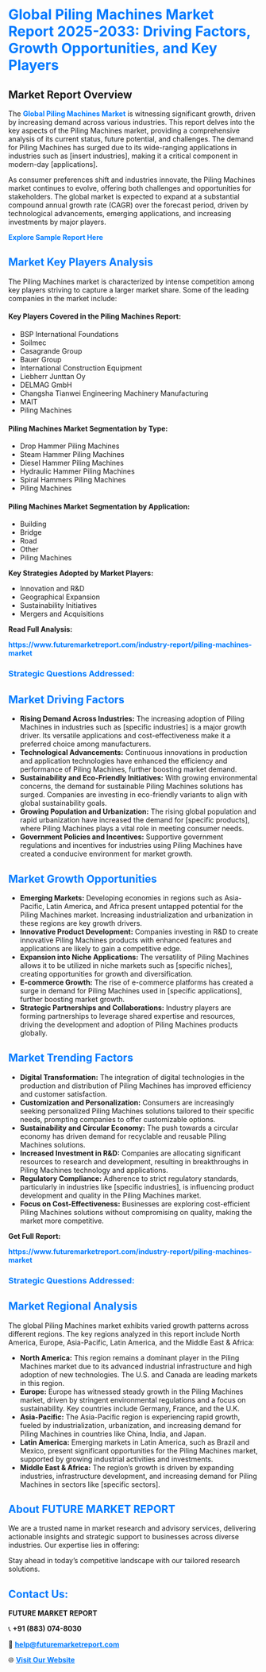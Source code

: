 <h1 style="color: #007BFF;">Global Piling Machines Market Report 2025-2033: Driving Factors, Growth Opportunities, and Key Players</h1>

<section id="overview">
<h2>Market Report Overview</h2>
<p>The <a href="https://www.futuremarketreport.com/industry-report/piling-machines-market" style="color: #007BFF; text-decoration: none;"><strong>Global Piling Machines Market</strong></a> is witnessing significant growth, driven by increasing demand across various industries. This report delves into the key aspects of the Piling Machines market, providing a comprehensive analysis of its current status, future potential, and challenges. The demand for Piling Machines has surged due to its wide-ranging applications in industries such as [insert industries], making it a critical component in modern-day [applications].</p>
<p>As consumer preferences shift and industries innovate, the Piling Machines market continues to evolve, offering both challenges and opportunities for stakeholders. The global market is expected to expand at a substantial compound annual growth rate (CAGR) over the forecast period, driven by technological advancements, emerging applications, and increasing investments by major players.</p>
</section>

<section id="overview">
<p><a href="https://www.futuremarketreport.com/request-sample/reportId=99704" style="color: #007BFF; text-decoration: none;"><strong>Explore Sample Report Here</strong></a></p>
</section>

<section id="key-players">
<h2 style="color: #007BFF;">Market Key Players Analysis</h2>
<p>The Piling Machines market is characterized by intense competition among key players striving to capture a larger market share. Some of the leading companies in the market include:</p>
<h4>Key Players Covered in the Piling Machines Report:</h4>
<ul><li>BSP International Foundations</li><li>Soilmec</li><li>Casagrande Group</li><li>Bauer Group</li><li>International Construction Equipment</li><li>Liebherr Junttan Oy</li><li>DELMAG GmbH</li><li>Changsha Tianwei Engineering Machinery Manufacturing</li><li>MAIT</li><li>Piling Machines</li></ul>
<h4>Piling Machines Market Segmentation by Type:</h4>
<ul><li>Drop Hammer Piling Machines</li><li>Steam Hammer Piling Machines</li><li>Diesel Hammer Piling Machines</li><li>Hydraulic Hammer Piling Machines</li><li>Spiral Hammers Piling Machines</li><li>Piling Machines</li></ul>

<h4>Piling Machines Market Segmentation by Application:</h4>
<ul><li>Building</li><li>Bridge</li><li>Road</li><li>Other</li><li>Piling Machines</li></ul>
<p><strong>Key Strategies Adopted by Market Players:</strong></p>
<ul>
<li>Innovation and R&D</li>
<li>Geographical Expansion</li>
<li>Sustainability Initiatives</li>
<li>Mergers and Acquisitions</li>
</ul>
</section>

<section>
<p><strong>Read Full Analysis: </strong></p><a href="https://www.futuremarketreport.com/industry-report/piling-machines-market" style="color: #007BFF; text-decoration: none;"><strong>https://www.futuremarketreport.com/industry-report/piling-machines-market</strong></a>
<h3 style="color: #007BFF;">Strategic Questions Addressed:</h3>
</section>

<section id="driving-factors">
<h2 style="color: #007BFF;">Market Driving Factors</h2>
<ul>
<li><strong>Rising Demand Across Industries:</strong> The increasing adoption of Piling Machines in industries such as [specific industries] is a major growth driver. Its versatile applications and cost-effectiveness make it a preferred choice among manufacturers.</li>
<li><strong>Technological Advancements:</strong> Continuous innovations in production and application technologies have enhanced the efficiency and performance of Piling Machines, further boosting market demand.</li>
<li><strong>Sustainability and Eco-Friendly Initiatives:</strong> With growing environmental concerns, the demand for sustainable Piling Machines solutions has surged. Companies are investing in eco-friendly variants to align with global sustainability goals.</li>
<li><strong>Growing Population and Urbanization:</strong> The rising global population and rapid urbanization have increased the demand for [specific products], where Piling Machines plays a vital role in meeting consumer needs.</li>
<li><strong>Government Policies and Incentives:</strong> Supportive government regulations and incentives for industries using Piling Machines have created a conducive environment for market growth.</li>
</ul>
</section>

<section id="growth-opportunities">
<h2 style="color: #007BFF;">Market Growth Opportunities</h2>
<ul>
<li><strong>Emerging Markets:</strong> Developing economies in regions such as Asia-Pacific, Latin America, and Africa present untapped potential for the Piling Machines market. Increasing industrialization and urbanization in these regions are key growth drivers.</li>
<li><strong>Innovative Product Development:</strong> Companies investing in R&D to create innovative Piling Machines products with enhanced features and applications are likely to gain a competitive edge.</li>
<li><strong>Expansion into Niche Applications:</strong> The versatility of Piling Machines allows it to be utilized in niche markets such as [specific niches], creating opportunities for growth and diversification.</li>
<li><strong>E-commerce Growth:</strong> The rise of e-commerce platforms has created a surge in demand for Piling Machines used in [specific applications], further boosting market growth.</li>
<li><strong>Strategic Partnerships and Collaborations:</strong> Industry players are forming partnerships to leverage shared expertise and resources, driving the development and adoption of Piling Machines products globally.</li>
</ul>
</section>

<section id="trending-factors">
<h2 style="color: #007BFF;">Market Trending Factors</h2>
<ul>
<li><strong>Digital Transformation:</strong> The integration of digital technologies in the production and distribution of Piling Machines has improved efficiency and customer satisfaction.</li>
<li><strong>Customization and Personalization:</strong> Consumers are increasingly seeking personalized Piling Machines solutions tailored to their specific needs, prompting companies to offer customizable options.</li>
<li><strong>Sustainability and Circular Economy:</strong> The push towards a circular economy has driven demand for recyclable and reusable Piling Machines solutions.</li>
<li><strong>Increased Investment in R&D:</strong> Companies are allocating significant resources to research and development, resulting in breakthroughs in Piling Machines technology and applications.</li>
<li><strong>Regulatory Compliance:</strong> Adherence to strict regulatory standards, particularly in industries like [specific industries], is influencing product development and quality in the Piling Machines market.</li>
<li><strong>Focus on Cost-Effectiveness:</strong> Businesses are exploring cost-efficient Piling Machines solutions without compromising on quality, making the market more competitive.</li>
</ul>
</section>

<section>
<p><strong>Get Full Report: </strong></p><a href="https://www.futuremarketreport.com/industry-report/piling-machines-market" style="color: #007BFF; text-decoration: none;"><strong>https://www.futuremarketreport.com/industry-report/piling-machines-market</strong></a>
<h3 style="color: #007BFF;">Strategic Questions Addressed:</h3>
</section>


<section id="regional-analysis">
<h2 style="color: #007BFF;">Market Regional Analysis</h2>
<p>The global Piling Machines market exhibits varied growth patterns across different regions. The key regions analyzed in this report include North America, Europe, Asia-Pacific, Latin America, and the Middle East & Africa:</p>
<ul>
<li><strong>North America:</strong> This region remains a dominant player in the Piling Machines market due to its advanced industrial infrastructure and high adoption of new technologies. The U.S. and Canada are leading markets in this region.</li>
<li><strong>Europe:</strong> Europe has witnessed steady growth in the Piling Machines market, driven by stringent environmental regulations and a focus on sustainability. Key countries include Germany, France, and the U.K.</li>
<li><strong>Asia-Pacific:</strong> The Asia-Pacific region is experiencing rapid growth, fueled by industrialization, urbanization, and increasing demand for Piling Machines in countries like China, India, and Japan.</li>
<li><strong>Latin America:</strong> Emerging markets in Latin America, such as Brazil and Mexico, present significant opportunities for the Piling Machines market, supported by growing industrial activities and investments.</li>
<li><strong>Middle East & Africa:</strong> The region’s growth is driven by expanding industries, infrastructure development, and increasing demand for Piling Machines in sectors like [specific sectors].</li>
</ul>
</section>

<footer>
<h2 style="color: #007BFF;">About FUTURE MARKET REPORT</h2>
<p>We are a trusted name in market research and advisory services, delivering actionable insights and strategic support to businesses across diverse industries. Our expertise lies in offering:</p>

<p>Stay ahead in today’s competitive landscape with our tailored research solutions.</p>

<h2 style="color: #007BFF;">Contact Us:</h2>
<p><strong>FUTURE MARKET REPORT</strong></p>
<p>📞 <strong>+91 (883) 074-8030</strong></p>
<p>📧 <strong><a href="mailto:help@futuremarketreport.com" style="color: #007BFF;">help@futuremarketreport.com</a></strong></p>
<p>🌐 <strong><a href="https://www.futuremarketreport.com/" style="color: #007BFF;">Visit Our Website</a></strong></p>
</footer>